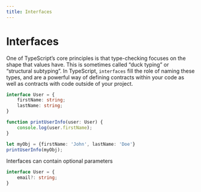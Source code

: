```yaml
---
title: Interfaces
---
```


# Interfaces

One of TypeScript’s core principles is that type-checking focuses on the shape that values have. This is sometimes called “duck typing” or “structural subtyping”. In TypeScript, `interfaces` fill the role of naming these types, and are a powerful way of defining contracts within your code as well as contracts with code outside of your project.

```typescript
interface User = {
    firstName: string;
    lastName: string;
}

function printUserInfo(user: User) {
    console.log(user.firstName);
}

let myObj = {firstName: 'John', lastName: 'Doe'}
printUserInfo(myObj);
```

Interfaces can contain optional parameters

```typescript
interface User = {
    email?: string;
}
```